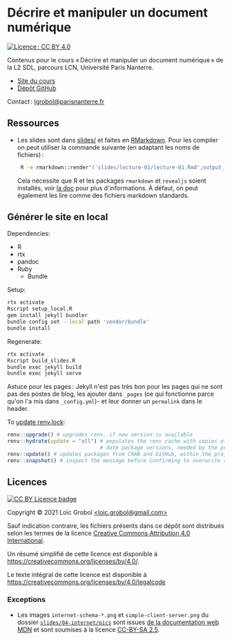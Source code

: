 [comment]: <> "LTeX: language=fr"
<!-- markdownlint-disable MD003 MD025 MD033 -->

Décrire et manipuler un document numérique 
===========================================

[![Licence : CC BY 4.0](https://licensebuttons.net/l/by/4.0/80x15.png)](https://creativecommons.org/licenses/by/4.0/)

Contenus pour le cours « Décrire et manipuler un document numérique » de la L2 SDL, parcours LCN,
Université Paris Nanterre.


- [Site du cours](https://loicgrobol.github.io/document-numerique/)
- [Dépôt GitHub](https://github.com/LoicGrobol/document-numerique)

Contact : [<lgrobol@parisnanterre.fr>](mailto:loic.grobol@parisnanterre.fr)

## Ressources

- Les slides sont dans [slides/](slides) et faites en
  [RMarkdown](https://bookdown.org/yihui/rmarkdown). Pour les compiler on peut utiliser la commande
  suivante (en adaptant les noms de fichiers) :

  ```sh
   R -e rmarkdown::render"('slides/lecture-01/lecture-01.Rmd',output_file='lecture-01.html')"
   ```

  Cela nécessite que R et les packages `rmarkdown` et `revealjs` soient installés, voir [la
  doc](https://bookdown.org/yihui/rmarkdown/compile.html) pour plus d'informations. À défaut, on
  peut également les lire comme des fichiers markdown standards.

## Générer le site en local

Dependencies:

- R
- rtx
- pandoc
- Ruby
  - Bundle

Setup:

```bash
rtx activate
Rscript setup_local.R
gem install jekyll bundler
bundle config set --local path 'vendor/bundle'
bundle install
```

Regenerate:

```bash
rtx activate
Rscript build_slides.R
bundle exec jekyll build
bundle exec jekyll serve
```

Astuce pour les pages : Jekyll n'est pas très bon pour les pages qui ne sont pas des postes de blog,
les ajouter dans `_pages` (ce qui fonctionne parce qu'on l'a mis dans `_config.yml`)- et leur donner
un `permalink` dans le header.

To [update renv.lock](https://inbo.github.io/tutorials/tutorials/r_renv_update/):

```R
renv::upgrade() # upgrades renv, if new version is available
renv::hydrate(update = "all") # populates the renv cache with copies of up to 
                              # date package versions, needed by the project
renv::update() # updates packages from CRAN and GitHub, within the project
renv::snapshot() # inspect the message before confirming to overwrite renv.lock
```

## Licences

[![CC BY Licence badge](https://i.creativecommons.org/l/by/4.0/88x31.png)](http://creativecommons.org/licenses/by/4.0/)


Copyright © 2021 Loïc Grobol [\<loic.grobol@gmail.com\>](mailto:loic.grobol@gmail.com)

Sauf indication contraire, les fichiers présents dans ce dépôt sont distribués selon les termes de
la licence [Creative Commons Attribution 4.0
International](https://creativecommons.org/licenses/by/4.0/).

Un résumé simplifié de cette licence est disponible à <https://creativecommons.org/licenses/by/4.0/>.

Le texte intégral de cette licence est disponible à
<https://creativecommons.org/licenses/by/4.0/legalcode>

### Exceptions

- Les images `internet-schema-*.png` et `simple-client-server.png` du dossier
  [`slides/04-internet/pics`](slides/04-internet/pics) sont issues [de la documentation web
  MDN](https://github.com/mdn/content) et sont soumises à la licence [CC-BY-SA
  2.5](https://creativecommons.org/licenses/by-sa/2.5/).
